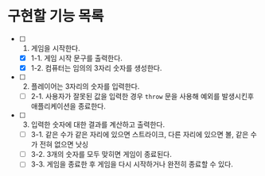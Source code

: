 # 구현할 기능 목록
- [ ] 1. 게임을 시작한다.
  - [x] 1-1. 게임 시작 문구를 출력한다.
  - [x] 1-2. 컴퓨터는 임의의 3자리 숫자를 생성한다.
- [ ] 2. 플레이어는 3자리의 숫자를 입력한다.
  - [ ] 2-1. 사용자가 잘못된 값을 입력한 경우 `throw` 문을 사용해 예외를 발생시킨후 애플리케이션을 종료한다.
- [ ] 3. 입력한 숫자에 대한 결과를 계산하고 출력한다.
  - [ ] 3-1. 같은 수가 같은 자리에 있으면 스트라이크, 다른 자리에 있으면 볼, 같은 수가 전혀 없으면 낫싱
  - [ ] 3-2. 3개의 숫자를 모두 맞히면 게임이 종료된다.
  - [ ] 3-3. 게임을 종료한 후 게임을 다시 시작하거나 완전히 종료할 수 있다.